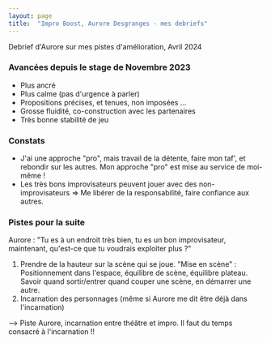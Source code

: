 ```yaml
---
layout: page
title:  "Impro Boost, Aurore Desgranges - mes debriefs"
---
```


Debrief d'Aurore sur mes pistes d'amélioration, Avril 2024

### Avancées depuis le stage de Novembre 2023
- Plus ancré
- Plus calme (pas d'urgence à parler)
- Propositions précises, et tenues, non imposées …  
- Grosse fluidité, co-construction avec les partenaires
- Très bonne stabilité de jeu

### Constats
- J'ai une approche "pro", mais travail de la détente, faire mon taf', et rebondir sur les autres. Mon approche "pro" est mise au service de moi-même !  
- Les très bons improvisateurs peuvent jouer avec des non-improvisateurs => Me libérer de la responsabilité, faire confiance aux autres.  

### Pistes pour la suite
Aurore : "Tu es à un endroit très bien, tu es un bon improvisateur, maintenant, qu'est-ce que tu voudrais exploiter plus ?"

1. Prendre de la hauteur sur la scène qui se joue. "Mise en scène" : Positionnement dans l'espace, équilibre de scène, équilibre plateau. Savoir quand sortir/entrer quand couper une scène, en démarrer une autre.  
2. Incarnation des personnages (même si Aurore me dit être déjà dans l'incarnation)

--> Piste Aurore, incarnation entre théâtre et impro. Il faut du temps consacré à l'incarnation !!  

